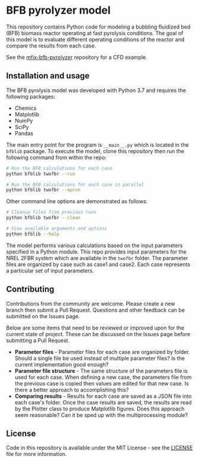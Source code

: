 # BFB pyrolyzer model

This repository contains Python code for modeling a bubbling fluidized bed (BFB) biomass reactor operating at fast pyrolysis conditions. The goal of this model is to evaluate different operating conditions of the reactor and compare the results from each case.

See the [mfix-bfb-pyrolyzer](https://github.com/ccpcode/mfix-bfb-pyrolyzer) repository for a CFD example.

## Installation and usage

The BFB pyrolysis model was developed with Python 3.7 and requires the following packages:

- Chemics
- Matplotlib
- NumPy
- SciPy
- Pandas

The main entry point for the program is `__main__.py` which is located in the `bfblib` package. To execute the model, clone this repository then run the following command from within the repo:

```bash
# Run the BFB calculations for each case
python bfblib twofbr --run

# Run the BFB calculations for each case in parallel
python bfblib twofbr --mprun
```

Other command line options are demonstrated as follows:

```bash
# Cleanup files from previous runs
python bfblib twofbr --clean

# View available arguments and options
python bfblib --help
```

The model performs various calculations based on the input parameters specified in a Python module. This repo provides input parameters for the NREL 2FBR system which are available in the `twofbr` folder. The parameter files are organized by case such as case1 and case2. Each case represents a particular set of input parameters.

## Contributing

Contributions from the community are welcome. Please create a new branch then submit a Pull Request. Questions and other feedback can be submitted on the Issues page.

Below are some items that need to be reviewed or improved upon for the current state of project. These can be discussed on the Issues page before submitting a Pull Request.

- **Parameter files** - Parameter files for each case are organized by folder. Should a single file be used instead of multiple parameter files? Is the current implementation good enough?
- **Parameter file structure** - The same structure of the parameters file is used for each case. When defining a new case, the parameters file from the previous case is copied then values are edited for that new case. Is there a better approach to accomplishing this?
- **Comparing results** - Results for each case are saved as a JSON file into each case's folder. Once the case results are saved, the results are read by the Plotter class to produce Matplotlib figures. Does this approach seem reasonable? Can it be sped up with the multiprocessing module?

## License

Code in this repository is available under the MIT License - see the [LICENSE](LICENSE) file for more information.
